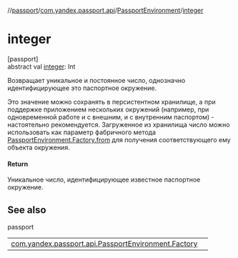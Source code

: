 //[passport](../../../index.md)/[com.yandex.passport.api](../index.md)/[PassportEnvironment](index.md)/[integer](integer.md)

# integer

[passport]\
abstract val [integer](integer.md): Int

Возвращает уникальное и постоянное число, однозначно идентифицирующее это паспортное окружение.

Это значение можно сохранять в персистентном хранилище, а при поддержке приложением нескольких окружений (например, при одновременной работе и с внешним, и с внутренним паспортом) - настоятельно рекомендуется. Загруженное из хранилища число можно использовать как параметр фабричного метода [PassportEnvironment.Factory.from](-factory/from.md) для получения соответствующего ему объекта окружения.

#### Return

Уникальное число, идентифицирующее известное паспортное окружение.

## See also

passport

| | |
|---|---|
| [com.yandex.passport.api.PassportEnvironment.Factory](-factory/from.md) |  |
